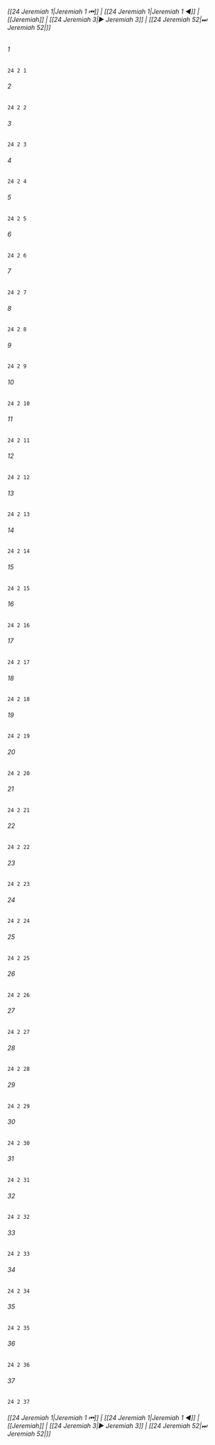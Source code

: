 
###### [[24 Jeremiah 1|Jeremiah 1 ⏮]] | [[24 Jeremiah 1|Jeremiah 1 ◀]] | [[Jeremiah]] | [[24 Jeremiah 3|▶ Jeremiah 3]] | [[24 Jeremiah 52|⏭ Jeremiah 52|]]

###### 1
``` verse
24 2 1 
```
###### 2
``` verse
24 2 2 
```
###### 3
``` verse
24 2 3 
```
###### 4
``` verse
24 2 4 
```
###### 5
``` verse
24 2 5 
```
###### 6
``` verse
24 2 6 
```
###### 7
``` verse
24 2 7 
```
###### 8
``` verse
24 2 8 
```
###### 9
``` verse
24 2 9 
```
###### 10
``` verse
24 2 10 
```
###### 11
``` verse
24 2 11 
```
###### 12
``` verse
24 2 12 
```
###### 13
``` verse
24 2 13 
```
###### 14
``` verse
24 2 14 
```
###### 15
``` verse
24 2 15 
```
###### 16
``` verse
24 2 16 
```
###### 17
``` verse
24 2 17 
```
###### 18
``` verse
24 2 18 
```
###### 19
``` verse
24 2 19 
```
###### 20
``` verse
24 2 20 
```
###### 21
``` verse
24 2 21 
```
###### 22
``` verse
24 2 22 
```
###### 23
``` verse
24 2 23 
```
###### 24
``` verse
24 2 24 
```
###### 25
``` verse
24 2 25 
```
###### 26
``` verse
24 2 26 
```
###### 27
``` verse
24 2 27 
```
###### 28
``` verse
24 2 28 
```
###### 29
``` verse
24 2 29 
```
###### 30
``` verse
24 2 30 
```
###### 31
``` verse
24 2 31 
```
###### 32
``` verse
24 2 32 
```
###### 33
``` verse
24 2 33 
```
###### 34
``` verse
24 2 34 
```
###### 35
``` verse
24 2 35 
```
###### 36
``` verse
24 2 36 
```
###### 37
``` verse
24 2 37 
```

###### [[24 Jeremiah 1|Jeremiah 1 ⏮]] | [[24 Jeremiah 1|Jeremiah 1 ◀]] | [[Jeremiah]] | [[24 Jeremiah 3|▶ Jeremiah 3]] | [[24 Jeremiah 52|⏭ Jeremiah 52|]]

